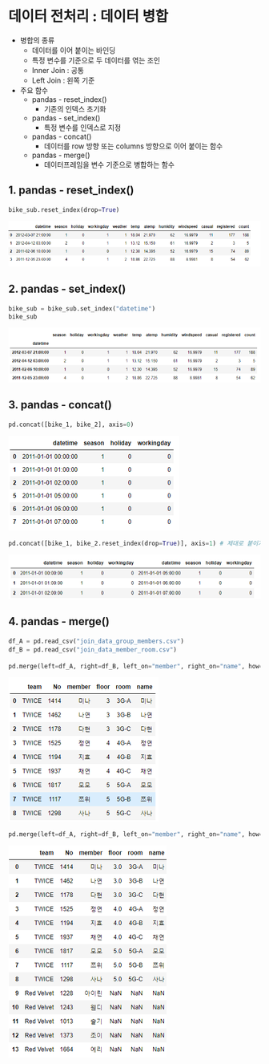# 데이터 전처리 : 데이터 병합

- 병합의 종류
  - 데이터를 이어 붙이는 바인딩
  - 특정 변수를 기준으로 두 데이터를 엮는 조인
  - Inner Join : 공통
  - Left Join : 왼쪽 기준
- 주요 함수
  - pandas - reset_index()
    - 기존의 인덱스 초기화
  - pandas - set_index()
    - 특정 변수를 인덱스로 지정
  - pandas - concat()
    - 데이터를 row 방향 또는 columns 방향으로 이어 붙이는 함수
  - pandas - merge()
    - 데이터프레임을 변수 기준으로 병합하는 함수



## 1. pandas - reset_index()

```python
bike_sub.reset_index(drop=True)
```

![image-20220521224931950]([ProDS]Data_Preprocessing_3.assets/image-20220521224931950.png)



## 2. pandas - set_index()

```python
bike_sub = bike_sub.set_index("datetime")
bike_sub
```

![image-20220521225007851]([ProDS]Data_Preprocessing_3.assets/image-20220521225007851.png)



## 3. pandas - concat()

```python
pd.concat([bike_1, bike_2], axis=0)
```

![image-20220521225032711]([ProDS]Data_Preprocessing_3.assets/image-20220521225032711.png)

```python
pd.concat([bike_1, bike_2.reset_index(drop=True)], axis=1) # 제대로 붙이기 위해 인덱스를 통일
```

![image-20220521225047686]([ProDS]Data_Preprocessing_3.assets/image-20220521225047686.png)



## 4. pandas - merge()

```python
df_A = pd.read_csv("join_data_group_members.csv")
df_B = pd.read_csv("join_data_member_room.csv")

pd.merge(left=df_A, right=df_B, left_on="member", right_on="name", how="inner")
```

![image-20220521225117690]([ProDS]Data_Preprocessing_3.assets/image-20220521225117690.png)

```python
pd.merge(left=df_A, right=df_B, left_on="member", right_on="name", how="left")
```

![image-20220521225134119]([ProDS]Data_Preprocessing_3.assets/image-20220521225134119.png)

